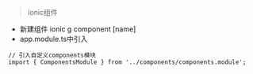 > ionic组件

- 新建组件 ionic g component [name]
- app.module.ts中引入

```
// 引入自定义components模块
import { ComponentsModule } from '../components/components.module';
```